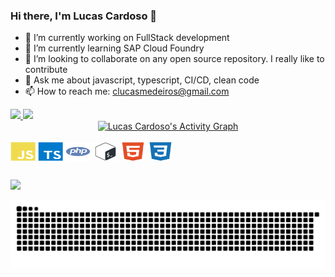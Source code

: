### Hi there, I'm Lucas Cardoso 👋

- 🔭 I’m currently working on FullStack development
- 🌱 I’m currently learning SAP Cloud Foundry
- 👯 I’m looking to collaborate on any open source repository. I really like to contribute
- 💬 Ask me about javascript, typescript, CI/CD, clean code
- 📫 How to reach me: clucasmedeiros@gmail.com

<div>
  <a href="https://github.com/mlucascardoso">
  <img height="180em" src="https://github-readme-stats.vercel.app/api?username=mlucascardoso&show_icons=true&theme=dark&include_all_commits=true&count_private=true" />
  <img height="180em" src="https://github-readme-stats.vercel.app/api/top-langs/?username=mlucascardoso&layout=compact&langs_count=16&theme=dark" />
</div>
  
<div align="center">
  <a href="#">
  <img 
       alt="Lucas Cardoso's Activity Graph" 
       src="https://activity-graph.herokuapp.com/graph?username=mlucascardoso&custom_title=Lucas%20Cardoso%27s%20Contribution%20Graph&bg_color=0d1117&color=3fb950&line=FFFFFF&point=3fb950&hide_border=true&theme=dark&count_private=true" />
  </a>
</div>
  
<div style="display: inline_block">
  <br>
  <img align="center" alt="Lucas Cardoso" height="30" width="40" src="https://raw.githubusercontent.com/devicons/devicon/master/icons/javascript/javascript-plain.svg" />
  <img align="center" alt="Lucas Cardoso" height="30" width="40" src="https://raw.githubusercontent.com/devicons/devicon/master/icons/typescript/typescript-plain.svg" />
  <img align="center" alt="Lucas Cardoso" height="30" width="40" src="https://raw.githubusercontent.com/devicons/devicon/master/icons/php/php-plain.svg" />
  <img align="center" alt="Lucas Cardoso" height="30" width="40" src="https://raw.githubusercontent.com/devicons/devicon/master/icons/bash/bash-plain.svg" />
  <img align="center" alt="Lucas Cardoso" height="30" width="40" src="https://raw.githubusercontent.com/devicons/devicon/master/icons/html5/html5-plain.svg" />
  <img align="center" alt="Lucas Cardoso" height="30" width="40" src="https://raw.githubusercontent.com/devicons/devicon/master/icons/css3/css3-plain.svg" />
</div>


##
  
<div>
  <a href="https://www.linkedin.com/in/lucas-medeiros-cardoso-179752112/" target="_blank">
    <img src="https://img.shields.io/badge/LinkedIn-0077B5?style=for-the-badge&logo=linkedin&logoColor=white" />
  </a>
</div>

![Snake animation](https://github.com/mlucascardoso/mlucascardoso/blob/output/github-contribution-grid-snake.svg)
